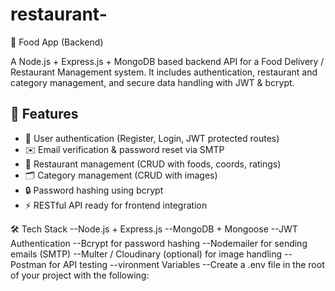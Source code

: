 # restaurant-

🍔 Food App (Backend)

A Node.js + Express.js + MongoDB based backend API for a Food Delivery / Restaurant Management system.
It includes authentication, restaurant and category management, and secure data handling with JWT & bcrypt.

## 🚀 Features

- 🔑 User authentication (Register, Login, JWT protected routes)
- ✉️ Email verification & password reset via SMTP
- 🍴 Restaurant management (CRUD with foods, coords, ratings)
- 🗂️ Category management (CRUD with images)
- 🔒 Password hashing using bcrypt
- ⚡ RESTful API ready for frontend integration

🛠️ Tech Stack
--Node.js + Express.js
--MongoDB + Mongoose
--JWT Authentication
--Bcrypt for password hashing
--Nodemailer for sending emails (SMTP)
--Multer / Cloudinary (optional) for image handling
--Postman for API testing
--vironment Variables
--Create a .env file in the root of your project with the following:
